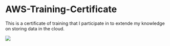 # AWS-Training-Certificate
This is a certificate of training that I participate in to extende my knowledge on storing data in the cloud. 

![](main/AWS%20CertyfikatKarol%20Sawicki.jpg)

